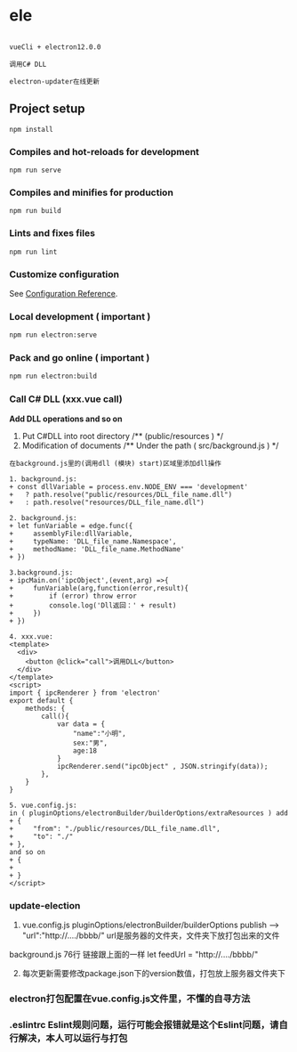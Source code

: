 # ele

```test

vueCli + electron12.0.0 

调用C# DLL

electron-updater在线更新

```

## Project setup

```
npm install
```

### Compiles and hot-reloads for development

```
npm run serve
```

### Compiles and minifies for production

```
npm run build
```

### Lints and fixes files

```
npm run lint
```

### Customize configuration

See [Configuration Reference](https://cli.vuejs.org/config/).



### Local development ( important )

```bash
npm run electron:serve
```

### Pack and go online ( important )

```bash
npm run electron:build
```

### Call C# DLL (xxx.vue call)

**Add DLL operations and so on** 

1. Put C#DLL into root directory  /** (public/resources ) */
2. Modification of documents /** Under the path ( src/background.js ) */

```text
在background.js里的(调用dll (模块) start)区域里添加dll操作

1. background.js:
+ const dllVariable = process.env.NODE_ENV === 'development' 
+   ? path.resolve("public/resources/DLL_file_name.dll") 
+   : path.resolve("resources/DLL_file_name.dll")

2. background.js:
+ let funVariable = edge.func({
+     assemblyFile:dllVariable,
+     typeName: 'DLL_file_name.Namespace',
+     methodName: 'DLL_file_name.MethodName'
+ })

3.background.js:
+ ipcMain.on('ipcObject',(event,arg) =>{
+     funVariable(arg,function(error,result){
+         if (error) throw error
+         console.log('Dll返回：' + result) 
+     })
+ })

4. xxx.vue:
<template>
  <div>
    <button @click="call">调用DLL</button>
  </div>
</template>
<script>
import { ipcRenderer } from 'electron'
export default {
    methods: {
        call(){
            var data = {
                "name":"小明",
                sex:"男",
                age:18
            }
            ipcRenderer.send("ipcObject" , JSON.stringify(data));
        },
    }
}

5. vue.config.js:
in ( pluginOptions/electronBuilder/builderOptions/extraResources ) add
+ {
+     "from": "./public/resources/DLL_file_name.dll",
+     "to": "./"
+ },
and so on
+ {
+  
+ }
</script>
```

### update-election

1. vue.config.js
   pluginOptions/electronBuilder/builderOptions
   publish --> "url":"http://..../bbbb/" 
   url是服务器的文件夹，文件夹下放打包出来的文件

background.js 76行 链接跟上面的一样
let feedUrl = "http://..../bbbb/"

2. 每次更新需要修改package.json下的version数值，打包放上服务器文件夹下





### electron打包配置在vue.config.js文件里，不懂的自寻方法

### .eslintrc Eslint规则问题，运行可能会报错就是这个Eslint问题，请自行解决，本人可以运行与打包
